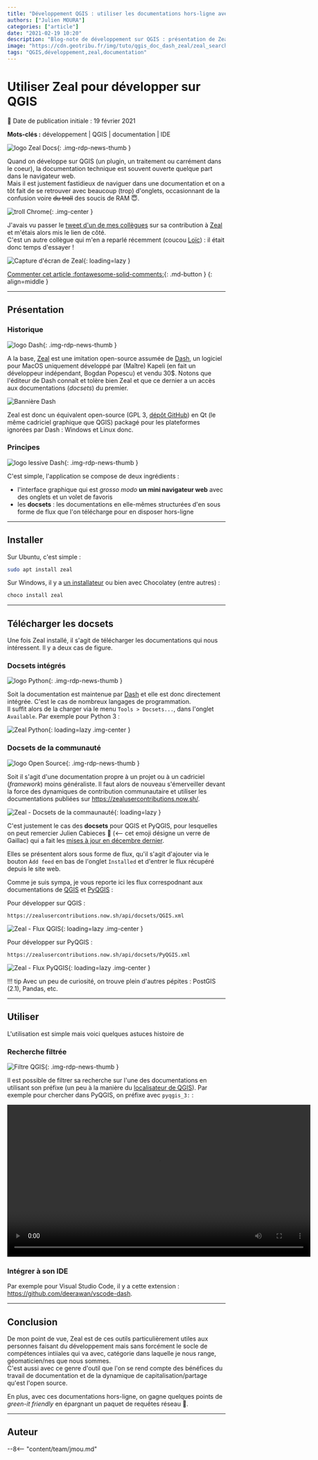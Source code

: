 ```yaml
---
title: "Développement QGIS : utiliser les documentations hors-ligne avec Zeal"
authors: ["Julien MOURA"]
categories: ["article"]
date: "2021-02-19 10:20"
description: "Blog-note de développement sur QGIS : présentation de Zeal qui permet de disposer d'un naviguer hors-ligne dans les documentations techniques de QGIS et PyQGIS."
image: "https://cdn.geotribu.fr/img/tuto/qgis_doc_dash_zeal/zeal_search_filtered_pyqgis_qgsprovider.png"
tags: "QGIS,développement,zeal,documentation"
---
```


# Utiliser Zeal pour développer sur QGIS

:calendar: Date de publication initiale : 19 février 2021

**Mots-clés :** développement | QGIS | documentation | IDE

![logo Zeal Docs](https://cdn.geotribu.fr/img/logos-icones/logiciels_librairies/zeal.png "logo Zeal Docs"){: .img-rdp-news-thumb }

Quand on développe sur QGIS (un plugin, un traitement ou carrément dans le coeur), la documentation technique est souvent ouverte quelque part dans le navigateur web.  
Mais il est justement fastidieux de naviguer dans une documentation et on a tôt fait de se retrouver avec beaucoup (trop) d'onglets, occasionnant de la confusion voire ~~du troll~~ des soucis de RAM  :innocent:.

![troll Chrome](https://cdn.geotribu.fr/img/tuto/qgis_doc_dash_zeal/troll_chrome_tabs.jpeg "Troll nombre d'onglets sur Chrome"){: .img-center }

J'avais vu passer le [tweet d'un de mes collègues](https://twitter.com/CabiecesJ/status/1339870135897747456) sur sa contribution à [Zeal] et m'étais alors mis le lien de côté.  
C'est un autre collègue qui m'en a reparlé récemment (coucou [Loïc](https://twitter.com/lo_bartoletti)) : il était donc temps d'essayer !

![Capture d'écran de Zeal](https://cdn.geotribu.fr/img/tuto/qgis_doc_dash_zeal/zeal_search_filtered_pyqgis_qgsprovider.png "Zeal - Recherche filtrée sur PyQGIS"){: loading=lazy }

[Commenter cet article :fontawesome-solid-comments:](#__comments){: .md-button }
{: align=middle }

----

## Présentation

### Historique

![logo Dash](https://cdn.geotribu.fr/img/logos-icones/logiciels_librairies/dash_docs.png "logo Dash"){: .img-rdp-news-thumb }

A la base, [Zeal] est une imitation open-source assumée de [Dash], un logiciel pour MacOS uniquement développé par (Maître) Kapeli (en fait un développeur indépendant, Bogdan Popescu) et vendu 30$. Notons que l'éditeur de Dash connaît et tolère bien Zeal et que ce dernier a un accès aux documentations (*docsets*) du premier.

![Bannière Dash](https://cdn.geotribu.fr/img/tuto/qgis_doc_dash_zeal/dash_banner.png "Bannière Dash")

Zeal est donc un équivalent open-source (GPL 3, [dépôt GitHub](https://github.com/zealdocs/zeal)) en Qt (le même cadriciel graphique que QGIS) packagé pour les plateformes ignorées par Dash : Windows et Linux donc.

### Principes

![logo lessive Dash](https://cdn.geotribu.fr/img/tuto/qgis_doc_dash_zeal/dash_lessive.jpg "logo lessive Dash"){: .img-rdp-news-thumb }

C'est simple, l'application se compose de deux ingrédients :

- l'interface graphique qui est *grosso modo* **un mini navigateur web** avec des onglets et un volet de favoris
- les **docsets** : les documentations en elle-mêmes structurées d'en  sous forme de flux que l'on télécharge pour en disposer hors-ligne

----

## Installer

Sur Ubuntu, c'est simple :

```bash
sudo apt install zeal
```

Sur Windows, il y a [un installateur](https://zealdocs.org/download.html#windows) ou bien avec Chocolatey (entre autres) :

```powershell
choco install zeal
```

----

## Télécharger les docsets

Une fois Zeal installé, il s'agit de télécharger les documentations qui nous intéressent. Il y a deux cas de figure.

### Docsets intégrés

![logo Python](https://cdn.geotribu.fr/img/logos-icones/programmation/python.png "logo Python"){: .img-rdp-news-thumb }

Soit la documentation est maintenue par [Dash] et elle est donc directement intégrée. C'est le cas de nombreux langages de programmation.  
Il suffit alors de la charger via le menu `Tools > Docsets...`, dans l'onglet `Available`. Par exemple pour Python 3 :

![Zeal Python](https://cdn.geotribu.fr/img/tuto/qgis_doc_dash_zeal/zeal_feeds_dash_python.png "Zeal - Docsets Python"){: loading=lazy .img-center }

### Docsets de la communauté

![logo Open Source](https://cdn.geotribu.fr/img/logos-icones/opensource.png "logo Open Source"){: .img-rdp-news-thumb }

Soit il s'agit d'une documentation propre à un projet ou à un cadriciel (*framework*) moins généraliste. Il faut alors de nouveau s'émerveiller devant la force des dynamiques de contribution communautaire et utiliser les documentations publiées sur <https://zealusercontributions.now.sh/>.

![Zeal - Docsets de la commaunauté](https://cdn.geotribu.fr/img/tuto/qgis_doc_dash_zeal/zeal_feeds_qgis.png "Zeal - Docsets de la commaunauté filtrés sur le mot-clé qgis"){: loading=lazy }

C'est justement le cas des **docsets** pour QGIS et PyQGIS, pour lesquelles on peut remercier Julien Cabieces :wine_glass: (<-- cet emoji désigne un verre de Gaillac) qui a fait les [mises à jour en décembre dernier](https://github.com/Kapeli/Dash-User-Contributions/pulls?q=is%3Apr+is%3Aclosed+qgis).

Elles se présentent alors sous forme de flux, qu'il s'agit d'ajouter via le bouton `Àdd feed` en bas de l'onglet `Installed` et d'entrer le flux récupéré depuis le site web.

Comme je suis sympa, je vous reporte ici les flux correspodnant aux documentations de [QGIS](https://qgis.org/api/3.16/) et [PyQGIS](https://qgis.org/pyqgis/3.16/) :

Pour développer sur QGIS :

```http
https://zealusercontributions.now.sh/api/docsets/QGIS.xml
```

![Zeal - Flux QGIS](https://cdn.geotribu.fr/img/tuto/qgis_doc_dash_zeal/zeal_feeds_contrib_qgis.png "Zeal - Flux QGIS"){: loading=lazy .img-center }

Pour développer sur PyQGIS :

```http
https://zealusercontributions.now.sh/api/docsets/PyQGIS.xml
```

![Zeal - Flux PyQGIS](https://cdn.geotribu.fr/img/tuto/qgis_doc_dash_zeal/zeal_feeds_contrib_pyqgis.png "Zeal - Flux PyQGIS"){: loading=lazy .img-center }

!!! tip
    Avec un peu de curiosité, on trouve plein d'autres pépites : PostGIS (2.1), Pandas, etc.

----

## Utiliser

L'utilisation est simple mais voici quelques astuces histoire de

### Recherche filtrée

![Filtre QGIS](https://raw.githubusercontent.com/qgis/QGIS/master/images/themes/default/mActionFilter2.svg "Filtre QGIS"){: .img-rdp-news-thumb }

Il est possible de filtrer sa recherche sur l'une des documentations en utilisant son préfixe (un peu à la manière du [localisateur de QGIS](https://docs.qgis.org/3.16/fr/docs/user_manual/introduction/qgis_configuration.html#locator-settings)). Par exemple pour chercher dans PyQGIS, on préfixe avec `pyqgis_3:` :

<video width="700" controls>
    <!-- markdownlint-disable MD033 -->
    <source src="https://cdn.geotribu.fr/img/tuto/qgis_doc_dash_zeal/zeal_demo_pyqgis.mp4" type="video/mp4">
    Votre navigateur ne supporte pas la balise video HTML 5.
    <!-- markdownlint-enable MD033 -->
</video>

### Intégrer à son IDE

Par exemple pour Visual Studio Code, il y a cette extension : <https://github.com/deerawan/vscode-dash>.

----

## Conclusion

De mon point de vue, Zeal est de ces outils particulièrement utiles aux personnes faisant du développement mais sans forcément le socle de compétences intiiales qui va avec, catégorie dans laquelle je nous range, géomaticien/nes que nous sommes.  
C'est aussi avec ce genre d'outil que l'on se rend compte des bénéfices du travail de documentation et de la dynamique de capitalisation/partage qu'est l'open source.

En plus, avec ces documentations hors-ligne, on gagne quelques points de *green-it friendly* en épargnant un paquet de requêtes réseau :leafy_green:.

----

## Auteur

--8<-- "content/team/jmou.md"

<!-- hyperlinks reference -->
[Dash]: https://kapeli.com/dash
[Velocity]: https://velocity.silverlakesoftware.com/
[Zeal]: https://zealdocs.org/
